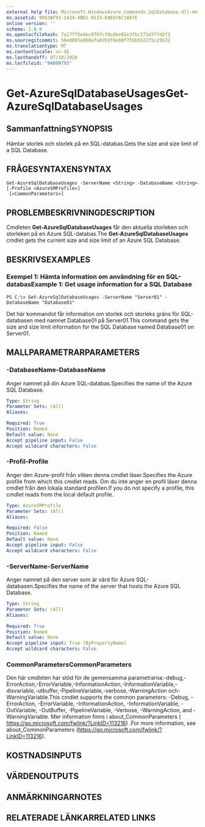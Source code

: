 ```yaml
---
external help file: Microsoft.WindowsAzure.Commands.SqlDatabase.dll-Help.xml
ms.assetid: 9953AF91-2424-4BD1-9133-E0E07AC1087E
online version: ''
schema: 2.0.0
ms.openlocfilehash: 7a17ff5e4ec976fcf0c6be02e3fbc373d7ffd2f3
ms.sourcegitcommit: 56ed085a868afa8263f8eb0f755b5822f5c29532
ms.translationtype: MT
ms.contentlocale: sv-SE
ms.lasthandoff: 07/18/2020
ms.locfileid: "94099793"
---
```

# <span data-ttu-id="b24b1-101">Get-AzureSqlDatabaseUsages</span><span class="sxs-lookup"><span data-stu-id="b24b1-101">Get-AzureSqlDatabaseUsages</span></span>

## <span data-ttu-id="b24b1-102">Sammanfattning</span><span class="sxs-lookup"><span data-stu-id="b24b1-102">SYNOPSIS</span></span>
<span data-ttu-id="b24b1-103">Hämtar storlek och storlek på en SQL-databas.</span><span class="sxs-lookup"><span data-stu-id="b24b1-103">Gets the size and size limit of a SQL Database.</span></span>

## <span data-ttu-id="b24b1-104">FRÅGESYNTAXEN</span><span class="sxs-lookup"><span data-stu-id="b24b1-104">SYNTAX</span></span>

```
Get-AzureSqlDatabaseUsages -ServerName <String> -DatabaseName <String> [-Profile <AzureSMProfile>]
 [<CommonParameters>]
```

## <span data-ttu-id="b24b1-105">PROBLEMBESKRIVNING</span><span class="sxs-lookup"><span data-stu-id="b24b1-105">DESCRIPTION</span></span>
<span data-ttu-id="b24b1-106">Cmdleten **Get-AzureSqlDatabaseUsages** får den aktuella storleken och storleken på en Azure SQL-databas.</span><span class="sxs-lookup"><span data-stu-id="b24b1-106">The **Get-AzureSqlDatabaseUsages** cmdlet gets the current size and size limit of an Azure SQL Database.</span></span>

## <span data-ttu-id="b24b1-107">BESKRIVS</span><span class="sxs-lookup"><span data-stu-id="b24b1-107">EXAMPLES</span></span>

### <span data-ttu-id="b24b1-108">Exempel 1: Hämta information om användning för en SQL-databas</span><span class="sxs-lookup"><span data-stu-id="b24b1-108">Example 1: Get usage information for a SQL Database</span></span>
```
PS C:\> Get-AzureSqlDatabaseUsages -ServerName "Server01" -DatabaseName "Database01"
```

<span data-ttu-id="b24b1-109">Det här kommandot får information om storlek och storleks gräns för SQL-databasen med namnet Database01 på Server01.</span><span class="sxs-lookup"><span data-stu-id="b24b1-109">This command gets the size and size limit information for the SQL Database named Database01 on Server01.</span></span>

## <span data-ttu-id="b24b1-110">MALLPARAMETRAR</span><span class="sxs-lookup"><span data-stu-id="b24b1-110">PARAMETERS</span></span>

### <span data-ttu-id="b24b1-111">-DatabaseName</span><span class="sxs-lookup"><span data-stu-id="b24b1-111">-DatabaseName</span></span>
<span data-ttu-id="b24b1-112">Anger namnet på din Azure SQL-databas.</span><span class="sxs-lookup"><span data-stu-id="b24b1-112">Specifies the name of the Azure SQL Database.</span></span>

```yaml
Type: String
Parameter Sets: (All)
Aliases: 

Required: True
Position: Named
Default value: None
Accept pipeline input: False
Accept wildcard characters: False
```

### <span data-ttu-id="b24b1-113">-Profil</span><span class="sxs-lookup"><span data-stu-id="b24b1-113">-Profile</span></span>
<span data-ttu-id="b24b1-114">Anger den Azure-profil från vilken denna cmdlet läser.</span><span class="sxs-lookup"><span data-stu-id="b24b1-114">Specifies the Azure profile from which this cmdlet reads.</span></span>
<span data-ttu-id="b24b1-115">Om du inte anger en profil läser denna cmdlet från den lokala standard profilen.</span><span class="sxs-lookup"><span data-stu-id="b24b1-115">If you do not specify a profile, this cmdlet reads from the local default profile.</span></span>

```yaml
Type: AzureSMProfile
Parameter Sets: (All)
Aliases: 

Required: False
Position: Named
Default value: None
Accept pipeline input: False
Accept wildcard characters: False
```

### <span data-ttu-id="b24b1-116">-ServerName</span><span class="sxs-lookup"><span data-stu-id="b24b1-116">-ServerName</span></span>
<span data-ttu-id="b24b1-117">Anger namnet på den server som är värd för Azure SQL-databasen.</span><span class="sxs-lookup"><span data-stu-id="b24b1-117">Specifies the name of the server that hosts the Azure SQL Database.</span></span>

```yaml
Type: String
Parameter Sets: (All)
Aliases: 

Required: True
Position: Named
Default value: None
Accept pipeline input: True (ByPropertyName)
Accept wildcard characters: False
```

### <span data-ttu-id="b24b1-118">CommonParameters</span><span class="sxs-lookup"><span data-stu-id="b24b1-118">CommonParameters</span></span>
<span data-ttu-id="b24b1-119">Den här cmdleten har stöd för de gemensamma parametrarna:-debug,-ErrorAction,-ErrorVariable,-InformationAction,-InformationVariable,-disvariable,-utbuffer,-PipelineVariable,-verbose,-WarningAction och-WarningVariable.</span><span class="sxs-lookup"><span data-stu-id="b24b1-119">This cmdlet supports the common parameters: -Debug, -ErrorAction, -ErrorVariable, -InformationAction, -InformationVariable, -OutVariable, -OutBuffer, -PipelineVariable, -Verbose, -WarningAction, and -WarningVariable.</span></span> <span data-ttu-id="b24b1-120">Mer information finns i about_CommonParameters ( https://go.microsoft.com/fwlink/?LinkID=113216) .</span><span class="sxs-lookup"><span data-stu-id="b24b1-120">For more information, see about_CommonParameters (https://go.microsoft.com/fwlink/?LinkID=113216).</span></span>

## <span data-ttu-id="b24b1-121">KOSTNADS</span><span class="sxs-lookup"><span data-stu-id="b24b1-121">INPUTS</span></span>

## <span data-ttu-id="b24b1-122">VÄRDEN</span><span class="sxs-lookup"><span data-stu-id="b24b1-122">OUTPUTS</span></span>

## <span data-ttu-id="b24b1-123">ANMÄRKNINGAR</span><span class="sxs-lookup"><span data-stu-id="b24b1-123">NOTES</span></span>

## <span data-ttu-id="b24b1-124">RELATERADE LÄNKAR</span><span class="sxs-lookup"><span data-stu-id="b24b1-124">RELATED LINKS</span></span>

